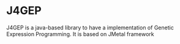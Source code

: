 # J4GEP
J4GEP is a java-based library to have a implementation of Genetic Expression Programming. It is based on JMetal framework
